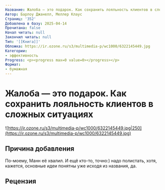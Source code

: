 ```yaml
---
Название: Жалоба — это подарок. Как сохранить лояльность клиентов в сложных ситуациях
Автор: Барлоу Джанелл, Меллер Клаус
Страниц: '352'
Добавлена в базу: 2025-04-14
Прочитана: false
Начал читать: null
Закончил читать: null
Тип: '[[Книга]]'
Обложка: https://ir.ozone.ru/s3/multimedia-p/wc1000/6322145449.jpg
Категории:
- эффективность
Progress: <p><progress max=0 value=0></progress></p>
Формат:
- бумажная
---
```

# Жалоба — это подарок. Как сохранить лояльность клиентов в сложных ситуациях

![https://ir.ozone.ru/s3/multimedia-p/wc1000/6322145449.jpg|250](https://ir.ozone.ru/s3/multimedia-p/wc1000/6322145449.jpg)

## Причина добавления

По-моему, Манн её хвалил. И ещё кто-то, точно:) надо полистать, хотя, кажется, основные идеи понятны уже исходя из названия, да.

## Рецензия